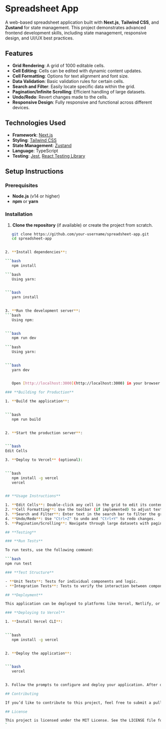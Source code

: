 # **Spreadsheet App**

A web-based spreadsheet application built with **Next.js**, **Tailwind CSS**, and **Zustand** for state management. This project demonstrates advanced frontend development skills, including state management, responsive design, and UI/UX best practices.

## **Features**

- **Grid Rendering**: A grid of 1000 editable cells.
- **Cell Editing**: Cells can be edited with dynamic content updates.
- **Cell Formatting**: Options for text alignment and font size.
- **Data Validation**: Basic validation rules for certain cells.
- **Search and Filter**: Easily locate specific data within the grid.
- **Pagination/Infinite Scrolling**: Efficient handling of large datasets.
- **Undo/Redo**: Revert changes made to the cells.
- **Responsive Design**: Fully responsive and functional across different devices.

## **Technologies Used**

- **Framework**: [Next.js](https://nextjs.org/)
- **Styling**: [Tailwind CSS](https://tailwindcss.com/)
- **State Management**: [Zustand](https://zustand-demo.pmnd.rs/)
- **Language**: TypeScript
- **Testing**: [Jest](https://jestjs.io/), [React Testing Library](https://testing-library.com/docs/react-testing-library/intro/)

## **Setup Instructions**

### **Prerequisites**

- **Node.js** (v14 or higher)
- **npm** or **yarn**

### **Installation**

1. **Clone the repository** (if available) or create the project from scratch.

   
```bash
   git clone https://github.com/your-username/spreadsheet-app.git
   cd spreadsheet-app
  

2. **Install dependencies**:

```bash
   npm install

```bash
   Using yarn:

   
```bash
   yarn install
  

3. **Run the development server**:
```bash
   Using npm:

   
```bash
   npm run dev
  
```bash
   Using yarn:

   
```bash
   yarn dev
  

   Open [http://localhost:3000](http://localhost:3000) in your browser to see the app.

### **Building for Production**

1. **Build the application**:

   
```bash
   npm run build
  

2. **Start the production server**:

   
```bash
Edit Cells 

3. **Deploy to Vercel** (optional):

   
```bash
   npm install -g vercel
   vercel
  

## **Usage Instructions**

1. **Edit Cells**: Double-click any cell in the grid to edit its content. Press "Enter" to save or click outside the cell.
2. **Cell Formatting**: Use the toolbar (if implemented) to adjust text alignment and font size.
3. **Search and Filter**: Enter text in the search bar to filter the grid content.
4. **Undo/Redo**: Use "Ctrl+Z" to undo and "Ctrl+Y" to redo changes.
5. **Pagination/Scrolling**: Navigate through large datasets with pagination controls or infinite scrolling.

## **Testing**

### **Run Tests**

To run tests, use the following command:

```bash
npm run test

### **Test Structure**

- **Unit Tests**: Tests for individual components and logic.
- **Integration Tests**: Tests to verify the interaction between components.

## **Deployment**

This application can be deployed to platforms like Vercel, Netlify, or any hosting service that supports Node.js applications.

### **Deploying to Vercel**

1. **Install Vercel CLI**:

   
```bash
   npm install -g vercel
  

2. **Deploy the application**:

   
```bash
   vercel
  

3. Follow the prompts to configure and deploy your application. After deployment, Vercel will provide a live URL for your app.

## Contributing

If you’d like to contribute to this project, feel free to submit a pull request or report issues. Contributions are welcome!

## License

This project is licensed under the MIT License. See the LICENSE file for more details.
`
